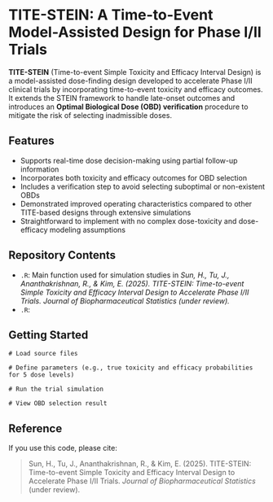 # TITE-STEIN: A Time-to-Event Model-Assisted Design for Phase I/II Trials

**TITE-STEIN** (Time-to-event Simple Toxicity and Efficacy Interval Design) is a model-assisted dose-finding design developed to accelerate Phase I/II clinical trials by incorporating time-to-event toxicity and efficacy outcomes. It extends the STEIN framework to handle late-onset outcomes and introduces an **Optimal Biological Dose (OBD) verification** procedure to mitigate the risk of selecting inadmissible doses.

## Features
- Supports real-time dose decision-making using partial follow-up information
- Incorporates both toxicity and efficacy outcomes for OBD selection
- Includes a verification step to avoid selecting suboptimal or non-existent OBDs
- Demonstrated improved operating characteristics compared to other TITE-based designs through extensive simulations
- Straightforward to implement with no complex dose-toxicity and dose-efficacy modeling assumptions

## Repository Contents

- `.R`: Main function used for simulation studies in *Sun, H., Tu, J., Ananthakrishnan, R., & Kim, E. (2025). TITE-STEIN: Time-to-event Simple Toxicity and Efficacy Interval Design to Accelerate Phase I/II Trials. Journal of Biopharmaceutical Statistics (under review).*
- `.R`: 

## Getting Started
```
# Load source files

# Define parameters (e.g., true toxicity and efficacy probabilities for 5 dose levels)

# Run the trial simulation

# View OBD selection result

```
## Reference
If you use this code, please cite: 
> Sun, H., Tu, J., Ananthakrishnan, R., & Kim, E. (2025). TITE-STEIN: Time-to-event Simple Toxicity and Efficacy Interval Design to Accelerate Phase I/II Trials. *Journal of Biopharmaceutical Statistics* (under review).
